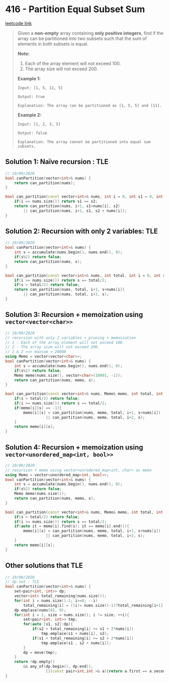 # 416 - Partition Equal Subset Sum

[leetcode link](https://leetcode.com/problems/partition-equal-subset-sum/)

> Given a **non-empty** array containing **only positive integers**, find if the array can be partitioned into two subsets such that the sum of elements in both subsets is equal.
>
> **Note:**
>
> 1. Each of the array element will not exceed 100.
> 2. The array size will not exceed 200.
>
> **Example 1:**
>
> ```
> Input: [1, 5, 11, 5]
> 
> Output: true
> 
> Explanation: The array can be partitioned as [1, 5, 5] and [11].
> ```
>
> **Example 2:**
>
> ```
> Input: [1, 2, 3, 5]
> 
> Output: false
> 
> Explanation: The array cannot be partitioned into equal sum subsets.
> ```

## Solution 1: Naïve recursion : TLE

```cpp
// 10/09/2020
bool canPartition(vector<int>& nums) {
    return can_partition(nums);
}

bool can_partition(const vector<int>& nums, int i = 0, int s1 = 0, int s2 = 0){
    if(i == nums.size()) return s1 == s2;
    return can_partition(nums, i+1, s1+nums[i], s2)
        || can_partition(nums, i+1, s1, s2 + nums[i]);
}
```
## Solution 2: Recursion with only 2 variables: TLE 

```cpp
// 10/09/2020
bool canPartition(vector<int>& nums) {
    int s = accumulate(nums.begin(), nums.end(), 0);
    if(s%2) return false;
    return can_partition(nums, s);
}

bool can_partition(const vector<int>& nums, int total, int i = 0, int s = 0){
    if(i >= nums.size()) return s == total/2;
    if(s > total/2) return false;
    return can_partition(nums, total, i+1, s+nums[i])
        || can_partition(nums, total, i+2, s);
}
```
## Solution 3: Recursion + memoization using `vector<vector<char>>`

```cpp
// 10/09/2020
// recursion with only 2 variables + pruning + memoization
// 1 - Each of the array element will not exceed 100.
// 2 - The array size will not exceed 200.
// 1 & 2 ==> maxsum = 20000
using Memo = vector<vector<char>>;
bool canPartition(vector<int>& nums) {
    int s = accumulate(nums.begin(), nums.end(), 0);
    if(s%2) return false;
    Memo memo(nums.size(), vector<char>(10001, -1));
    return can_partition(nums, memo, s);
}

bool can_partition(const vector<int>& nums, Memo& memo, int total, int i = 0, int s = 0){
    if(s > total/2) return false;
    if(i >= nums.size()) return s == total/2;
    if(memo[i][s] == -1){
        memo[i][s] = can_partition(nums, memo, total, i+1, s+nums[i]) 
                  || can_partition(nums, memo, total, i+2, s);
    }
    return memo[i][s];
}
```
## Solution 4: Recursion + memoization using `vector<unordered_map<int, bool>>`

```cpp
// 10/09/2020
// recursion + memo using vector<unrodered_map<int, char> as memo
using Memo = vector<unordered_map<int, bool>>;
bool canPartition(vector<int>& nums) {
    int s = accumulate(nums.begin(), nums.end(), 0);
    if(s%2) return false;
    Memo memo(nums.size());
    return can_partition(nums, memo, s);
}

bool can_partition(const vector<int>& nums, Memo& memo, int total, int i = 0, int s = 0){
    if(s > total/2) return false;
    if(i >= nums.size()) return s == total/2;
    if(auto it = memo[i].find(s); it == memo[i].end()){
        memo[i][s] = can_partition(nums, memo, total, i+1, s+nums[i]) 
                  || can_partition(nums, memo, total, i+2, s);
    }
    return memo[i][s];
}
```
## Other solutions that TLE

```cpp
// 19/08/2020
// dp set - TLE
bool canPartition(vector<int>& nums) {
    set<pair<int, int>> dp;
    vector<int> total_remaining(nums.size());
    for(int i = nums.size()-1; i>=0; --i)
        total_remaining[i] = ((i!= nums.size()-1)?total_remaining[i+1]:0) + nums[i];
    dp.emplace(nums[0], 0);
    for(int i = 1, size = nums.size(); i != size; ++i){
        set<pair<int, int>> tmp;
        for(auto [s1, s2]:dp){
            if(s2 + total_remaining[i] >= s1 + 2*nums[i])
                tmp.emplace(s1 + nums[i], s2);
            if(s1 + total_remaining[i] >= s2 + 2*nums[i])
                tmp.emplace(s1 , s2 + nums[i]);
        }
        dp = move(tmp);
    }
    return !dp.empty() 
        && any_of(dp.begin(), dp.end(), 
                  [](const pair<int,int >& a){return a.first == a.second;});
}
```